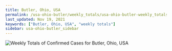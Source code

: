 ```yaml
---
title: Butler, Ohio, USA
permalink: /usa-ohio-butler/weekly_totals/usa-ohio-butler-weekly_totals.html
last_updated: Nov 19, 2021
keywords: ["Butler, Ohio, USA", "weekly totals"]
sidebar: usa-ohio-butler_sidebar
---
```


![Weekly Totals of Confirmed Cases for Butler, Ohio, USA](/covid_tracker/images/graphs/usa-ohio-butler-weekly_totals_graph.png)

